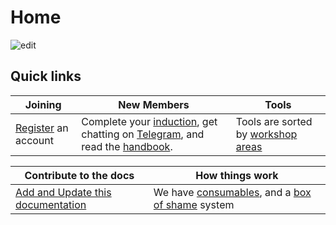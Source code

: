 # Home

![edit](https://docs.hacman.org.uk/images/space.jpg)


## Quick links
| Joining                                               | New Members                                                                                                                                                                                                                           | Tools                                                                            |
| ----------------------------------------------------- | ------------------------------------------------------------------------------------------------------------------------------------------------------------------------------------------------------------------------------------- | -------------------------------------------------------------------------------- |
| [Register](members.hacman.org.uk/register) an account | Complete your [induction](https://docs.hacman.org.uk/Membership/new_member_induction/), get chatting on [Telegram](https://docs.hacman.org.uk/Telegram/), and read the [handbook](https://list.hacman.org.uk/t/member-handbook/2890). | Tools are sorted by [workshop areas](https://docs.hacman.org.uk/Workshop_Areas/) |


| Contribute to the docs                                                                | How things work                                                                                                                                               |
| ------------------------------------------------------------------------------------- | ------------------------------------------------------------------------------------------------------------------------------------------------------------- |
| [Add and Update this documentation](https://docs.hacman.org.uk/adding_documentation/) | We have [consumables](https://docs.hacman.org.uk/Operations/Consumables/), and a [box of shame](https://docs.hacman.org.uk/Operations/boxes_of_shame/) system |
